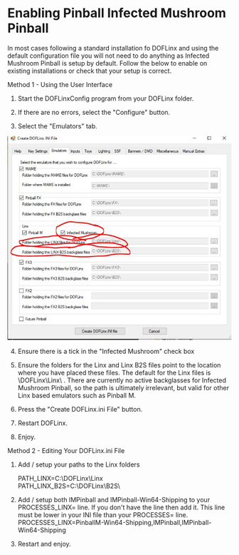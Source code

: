 # Enabling Pinball Infected Mushroom Pinball

In most cases following a standard installation fo DOFLinx and using the default configuration file you will not need to do anything as Infected Mushroom Pinball is setup by default.
Follow the below to enable on existing installations or check that your setup is correct.

Method 1 - Using the User Interface

1. Start the DOFLinxConfig program from your DOFLinx folder.
  
2. If there are no errors, select the "Configure" button.
   
3. Select the "Emulators" tab.

![](../img/media/IMP_Configuration.png)
   
4. Ensure there is a tick in the "Infected Mushroom" check box
   
5. Ensure the folders for the Linx and Linx B2S files point to the location where you have placed these files.  The default for the Linx files is \DOFLinx\Linx\ .  There are currently no active backglasses for Infected Mushroom Pinball, so the path is ultimately irrelevant, but valid for other Linx based emulators such as Pinball M.

6. Press the "Create DOFLinx.ini File" button.

7. Restart DOFLinx.
   
8. Enjoy.

Method 2 - Editing Your DOFLinx.ini File

1. Add / setup your paths to the Linx folders

    PATH_LINX=C:\DOFLinx\Linx\
    PATH_LINX_B2S=C:\DOFLinx\B2S\

2. Add / setup both IMPinball and IMPinball-Win64-Shipping to your PROCESSES_LINX= line.  If you don't have the line then add it.  This line must be lower in your INI file than your PROCESSES= line.
PROCESSES_LINX=PinballM-Win64-Shipping,IMPinball,IMPinball-Win64-Shipping

3. Restart and enjoy.
